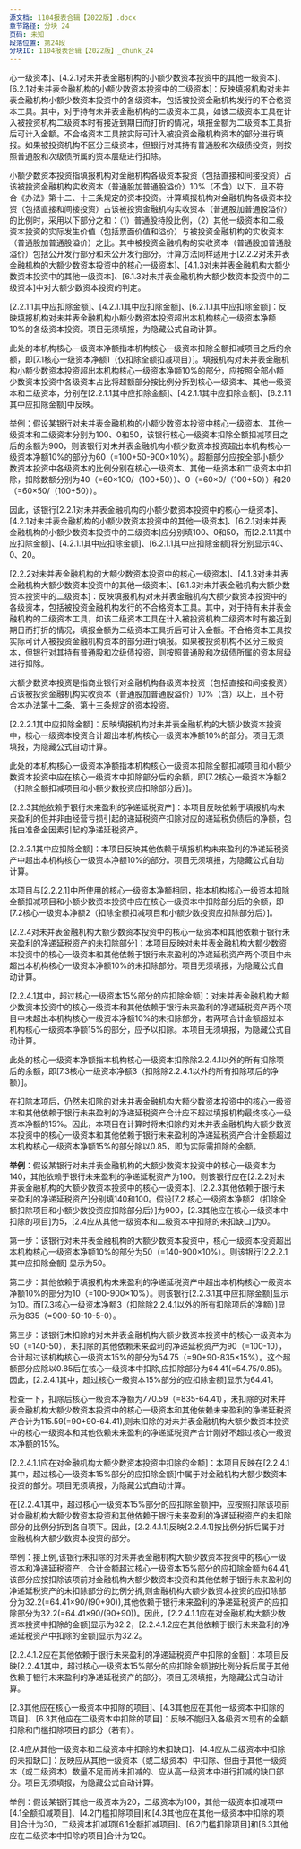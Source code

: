 ```yaml
---
源文档: 1104报表合辑【2022版】.docx
章节路径: 分块 24
页码: 未知
段落位置: 第24段
分块ID: 1104报表合辑【2022版】_chunk_24
---
```


心一级资本]、[4.2.1对未并表金融机构的小额少数资本投资中的其他一级资本]、[6.2.1对未并表金融机构的小额少数资本投资中的二级资本]：反映填报机构对未并表金融机构小额少数资本投资中的各级资本，包括被投资金融机构发行的不合格资本工具。其中，对于持有未并表金融机构的二级资本工具，如该二级资本工具在计入被投资机构二级资本时有接近到期日而打折的情况，填报金额为二级资本工具折后可计入金额。不合格资本工具按实际可计入被投资金融机构资本的部分进行填报。如果被投资机构不区分三级资本，但银行对其持有普通股和次级债投资，则按照普通股和次级债所属的资本层级进行扣除。

小额少数资本投资指填报机构对金融机构各级资本投资（包括直接和间接投资）占该被投资金融机构实收资本（普通股加普通股溢价）10%（不含）以下，且不符合《办法》第十二、十三条规定的资本投资。计算填报机构对金融机构各级资本投资（包括直接和间接投资）占该被投资金融机构实收资本（普通股加普通股溢价）的比例时，采用以下部分之和：（1）普通股持股比例，（2）其他一级资本和二级资本投资的实际发生价值（包括票面价值和溢价）与被投资金融机构的实收资本（普通股加普通股溢价）之比。其中被投资金融机构的实收资本（普通股加普通股溢价）包括公开发行部分和未公开发行部分。计算方法同样适用于[2.2.2对未并表金融机构的大额少数资本投资中的核心一级资本]、[4.1.3对未并表金融机构大额少数资本投资中的其他一级资本]、[6.1.3对未并表金融机构大额少数资本投资中的二级资本]中对大额少数资本投资的判定。

[2.2.1.1其中应扣除金额]、[4.2.1.1其中应扣除金额]、[6.2.1.1其中应扣除金额]：反映填报机构对未并表金融机构小额少数资本投资超出本机构核心一级资本净额10%的各级资本投资。项目无须填报，为隐藏公式自动计算。

此处的本机构核心一级资本净额指本机构核心一级资本扣除全额扣减项目之后的余额，即[7.1核心一级资本净额1（仅扣除全额扣减项目）]。填报机构对未并表金融机构小额少数资本投资超出本机构核心一级资本净额10%的部分，应按照全部小额少数资本投资中各级资本占比将超额部分按比例分拆到核心一级资本、其他一级资本和二级资本，分别在[2.2.1.1其中应扣除金额]、[4.2.1.1其中应扣除金额]、[6.2.1.1其中应扣除金额]中反映。

举例：假设某银行对未并表金融机构的小额少数资本投资中核心一级资本、其他一级资本和二级资本分别为100、0和50，该银行核心一级资本扣除全额扣减项目之后的余额为900，则该银行对未并表金融机构小额少数资本投资超出本机构核心一级资本净额10%的部分为60（=100+50-900×10%）。超额部分应按全部小额少数资本投资中各级资本的比例分别在核心一级资本、其他一级资本和二级资本中扣除，扣除数额分别为40（=60×100/（100+50））、0（=60×0/（100+50））和20（=60×50/（100+50））。

因此，该银行[2.2.1对未并表金融机构的小额少数资本投资中的核心一级资本]、[4.2.1对未并表金融机构的小额少数资本投资中的其他一级资本]、[6.2.1对未并表金融机构的小额少数资本投资中的二级资本]应分别填100、0和50，而[2.2.1.1其中应扣除金额]、[4.2.1.1其中应扣除金额]、[6.2.1.1其中应扣除金额]将分别显示40、0、20。

[2.2.2对未并表金融机构的大额少数资本投资中的核心一级资本]、[4.1.3对未并表金融机构大额少数资本投资中的其他一级资本]、[6.1.3对未并表金融机构大额少数资本投资中的二级资本]：反映填报机构对未并表金融机构大额少数资本投资中的各级资本，包括被投资金融机构发行的不合格资本工具。其中，对于持有未并表金融机构的二级资本工具，如该二级资本工具在计入被投资机构二级资本时有接近到期日而打折的情况，填报金额为二级资本工具折后可计入金额。不合格资本工具按实际可计入被投资金融机构资本的部分进行填报。如果被投资机构不区分三级资本，但银行对其持有普通股和次级债投资，则按照普通股和次级债所属的资本层级进行扣除。

大额少数资本投资是指商业银行对金融机构各级资本投资（包括直接和间接投资）占该被投资金融机构实收资本（普通股加普通股溢价）10%（含）以上，且不符合本办法第十二条、第十三条规定的资本投资。

[2.2.2.1其中应扣除金额]：反映填报机构对未并表金融机构的大额少数资本投资中，核心一级资本投资合计超出本机构核心一级资本净额10%的部分。项目无须填报，为隐藏公式自动计算。

此处的本机构核心一级资本净额指本机构核心一级资本扣除全额扣减项目和小额少数资本投资中应在核心一级资本中扣除部分后的余额，即[7.2核心一级资本净额2（扣除全额扣减项目和小额少数投资应扣除部分后）]。

[2.2.3其他依赖于银行未来盈利的净递延税资产]：本项目反映依赖于填报机构未来盈利的但并非由经营亏损引起的递延税资产扣除对应的递延税负债后的净额，包括由准备金因素引起的净递延税资产。

[2.2.3.1其中应扣除金额]：本项目反映其他依赖于填报机构未来盈利的净递延税资产中超出本机构核心一级资本净额10%的部分。项目无须填报，为隐藏公式自动计算。

本项目与[2.2.2.1]中所使用的核心一级资本净额相同，指本机构核心一级资本扣除全额扣减项目和小额少数资本投资中应在核心一级资本中扣除部分后的余额，即[7.2核心一级资本净额2（扣除全额扣减项目和小额少数投资应扣除部分后）]。

[2.2.4对未并表金融机构大额少数资本投资中的核心一级资本和其他依赖于银行未来盈利的净递延税资产的未扣除部分]：本项目反映对未并表金融机构大额少数资本投资中的核心一级资本和其他依赖于银行未来盈利的净递延税资产两个项目中未超出本机构核心一级资本净额10%的未扣除部分。项目无须填报，为隐藏公式自动计算。

[2.2.4.1其中，超过核心一级资本15%部分的应扣除金额]：对未并表金融机构大额少数资本投资中的核心一级资本和其他依赖于银行未来盈利的净递延税资产两个项目中未超出本机构核心一级资本净额10%的未扣除部分，若两项合计金额超过本机构核心一级资本净额15%的部分，应予以扣除。本项目无须填报，为隐藏公式自动计算。

此处的核心一级资本净额指本机构核心一级资本扣除除2.2.4.1以外的所有扣除项后的余额，即[7.3核心一级资本净额3（扣除除2.2.4.1以外的所有扣除项后的净额）]。

在扣除本项后，仍然未扣除的对未并表金融机构大额少数资本投资中的核心一级资本和其他依赖于银行未来盈利的净递延税资产合计应不超过填报机构最终核心一级资本净额的15%。因此，本项目在计算时将未扣除的对未并表金融机构大额少数资本投资中的核心一级资本和其他依赖于银行未来盈利的净递延税资产合计金额超过本机构核心一级资本净额15%的部分除以0.85，即为实际需扣除的金额。

**举例**：假设某银行对未并表金融机构的大额少数资本投资中的核心一级资本为140，其他依赖于银行未来盈利的净递延税资产为100。则该银行应在[2.2.2对未并表金融机构的大额少数资本投资中的核心一级资本]、[2.2.3其他依赖于银行未来盈利的净递延税资产]分别填140和100。假设[7.2 核心一级资本净额2（扣除全额扣除项目和小额少数投资应扣除部分后）]为900，[2.3其他应在核心一级资本中扣除的项目]为5，[2.4应从其他一级资本和二级资本中扣除的未扣缺口]为0。

第一步：该银行对未并表金融机构的大额少数资本投资中，核心一级资本投资超出本机构核心一级资本净额10%的部分为50（=140-900×10%）。则该银行[2.2.2.1 其中应扣除金额] 显示为50。

第二步：其他依赖于填报机构未来盈利的净递延税资产中超出本机构核心一级资本净额10%的部分为10（=100-900×10%）。则该银行[2.2.3.1其中应扣除金额]显示为10。而[7.3核心一级资本净额3（扣除除2.2.4.1以外的所有扣除项后的净额）]显示为835（=900-50-10-5-0）。

第三步：该银行未扣除的对未并表金融机构大额少数资本投资中的核心一级资本为90（=140-50），未扣除的其他依赖未来盈利的净递延税资产为90（=100-10），合计超过该机构核心一级资本15%的部分为54.75（=90+90-835×15%）。这个超额部分应除以0.85后在核心一级资本中扣除,应扣除部分为64.41(=54.75/0.85)。因此，[2.2.4.1其中，超过核心一级资本15%部分的应扣除金额]显示为64.41。

检查一下，扣除后核心一级资本净额为770.59（=835-64.41），未扣除的对未并表金融机构大额少数资本投资中的核心一级资本和其他依赖未来盈利的净递延税资产合计为115.59(=90+90-64.41),则未扣除的对未并表金融机构大额少数资本投资中的核心一级资本和其他依赖未来盈利的净递延税资产合计刚好不超过核心一级资本净额的15%。

[2.2.4.1.1应在对金融机构大额少数资本投资中扣除的金额]：本项目反映在[2.2.4.1其中，超过核心一级资本15%部分的应扣除金额]中属于对金融机构大额少数资本投资的部分。项目无须填报，为隐藏公式自动计算。

在[2.2.4.1其中，超过核心一级资本15%部分的应扣除金额]中，应按照扣除该项前对金融机构大额少数资本投资和其他依赖于银行未来盈利的净递延税资产的未扣除部分的比例分拆到各自项下。因此，[2.2.4.1.1]反映[2.2.4.1]按比例分拆后属于对金融机构大额少数资本投资的部分。

举例：接上例,该银行未扣除的对未并表金融机构大额少数资本投资中的核心一级资本和净递延税资产，合计金额超过核心一级资本15%部分的应扣除金额为64.41,该部分应按扣除该项前对金融机构大额少数资本投资和其他依赖于银行未来盈利的净递延税资产的未扣除部分的比例分拆,则金融机构大额少数资本投资的应扣除部分为32.2(=64.41×90/(90+90)),其他依赖于银行未来盈利的净递延税资产的应扣除部分为32.2(=64.41×90/(90+90))。因此，[2.2.4.1.1应在对金融机构大额少数资本投资中扣除的金额]显示为32.2，[2.2.4.1.2应在其他依赖于银行未来盈利的净递延税资产中扣除的金额]显示为32.2。

[2.2.4.1.2应在其他依赖于银行未来盈利的净递延税资产中扣除的金额]：本项目反映[2.2.4.1其中，超过核心一级资本15%部分的应扣除金额]按比例分拆后属于其他依赖于银行未来盈利的净递延税资产的部分。项目无须填报，为隐藏公式自动计算。

[2.3其他应在核心一级资本中扣除的项目]、[4.3其他应在其他一级资本中扣除的项目]、[6.3其他应在二级资本中扣除的项目]：反映不能归入各级资本现有的全额扣除和门槛扣除项目的部分（若有）。

[2.4应从其他一级资本和二级资本中扣除的未扣缺口]、[4.4应从二级资本中扣除的未扣缺口]：反映应从其他一级资本（或二级资本）中扣除、但由于其他一级资本（或二级资本）数量不足而尚未扣减的、应从高一级资本中进行扣减的缺口部分。项目无须填报，为隐藏公式自动计算。

举例：假设某银行其他一级资本为20，二级资本为100，其他一级资本扣减项中[4.1全额扣减项目]、[4.2门槛扣除项目]和[4.3其他应在其他一级资本中扣除的项目]合计为30，二级资本扣减项[6.1全额扣减项目]、[6.2门槛扣除项目]和[6.3其他应在二级资本中扣除的项目]合计为120。